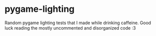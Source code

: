 # pygame-lighting

Random pygame lighting tests that I made while drinking caffeine.
Good luck reading the mostly uncommented and disorganized code :3
